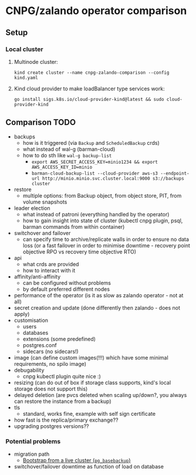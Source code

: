 # CNPG/zalando operator comparison

## Setup

### Local cluster

1. Multinode cluster:

   `kind create cluster --name cnpg-zalando-comparison --config kind.yaml`

2. Kind cloud provider to make loadBalancer type services work:

   `go install sigs.k8s.io/cloud-provider-kind@latest && sudo cloud-provider-kind`

## Comparison TODO
- backups
	- how is it triggered (via `Backup` and `ScheduledBackup` crds)
	- what instead of wal-g (barman-cloud)
	- how to do sth like `wal-g backup-list`
		- `export AWS_SECRET_ACCESS_KEY=minio1234 && export AWS_ACCESS_KEY_ID=minio`
		- `barman-cloud-backup-list --cloud-provider aws-s3 --endpoint-url http://minio.minio.svc.cluster.local:9000 s3://backups cluster`
- restore
	- multiple options: from Backup object, from object store, PIT, from volume snapshots
- leader election
	- what instead of patroni (everything handled by the operator)
	- how to gain insight into state of cluster (kubectl cnpg plugin, psql, barman commands from within container)
- switchover and failover 
	- can specify time to archive/replicate walls in order to ensure no data loss (or a fast failover in order to minimise downtime - recovery point objective RPO vs recovery time objective RTO)
- api 
	- what crds are provided
	- how to interact with it
- affinity/anti-affinity
	- can be configured without problems
	- by default preferred different nodes
- performance of the operator (is it as slow as zalando operator - not at all)
- secret creation and update (done differently then zalando - does not apply)
- customisation
	- users
	- databases
	- extensions (some predefined)
	- postgres.conf
	- sidecars (no sidecars!)
- image (can define custom images(!!!) which have some minimal requirements, no spilo image)
- debugability
	- cnpg kubectl plugin quite nice :)
- resizing (can do out of box if storage class supports, kind's local storage does not support this)
- delayed deletion (are pvcs deleted when scaling up/down?, you always can restore the instance from a backup)
- tls 
	- standard, works fine, example with self sign certificate
- how fast is the replica/primary exchange??
- upgrading postgres versions??
### Potential problems
- migration path
	- [Bootstrap from a live cluster (`pg_basebackup`)](https://cloudnative-pg.io/documentation/1.24/bootstrap/)
- switchover/failover downtime as function of load on database
